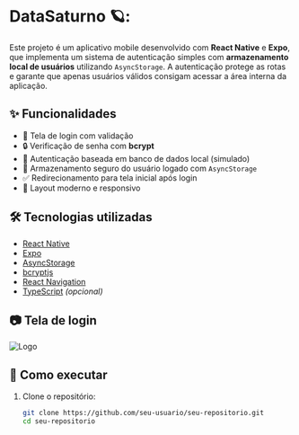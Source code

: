 # DataSaturno 🪐:
Este projeto é um aplicativo mobile desenvolvido com **React Native** e **Expo**, que implementa um sistema de autenticação simples com **armazenamento local de usuários** utilizando `AsyncStorage`. A autenticação protege as rotas e garante que apenas usuários válidos consigam acessar a área interna da aplicação.

## ✨ Funcionalidades

- :iphone: Tela de login com validação
- :lock: Verificação de senha com **bcrypt**
- :brain: Autenticação baseada em banco de dados local (simulado)
- :floppy_disk: Armazenamento seguro do usuário logado com `AsyncStorage`
- :white_check_mark: Redirecionamento para tela inicial após login
- :art: Layout moderno e responsivo

## 🛠️ Tecnologias utilizadas

- [React Native](https://reactnative.dev/)
- [Expo](https://expo.dev/)
- [AsyncStorage](https://react-native-async-storage.github.io/async-storage/)
- [bcryptjs](https://www.npmjs.com/package/bcryptjs)
- [React Navigation](https://reactnavigation.org/)
- [TypeScript](https://www.typescriptlang.org/) *(opcional)*

## 📷 Tela de login

![Logo](https://i.imgur.com/xyG16Yr.png)

## 🚀 Como executar

1. Clone o repositório:
   ```bash
   git clone https://github.com/seu-usuario/seu-repositorio.git
   cd seu-repositorio
   ```
